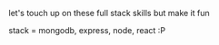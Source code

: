 let's touch up on these full stack skills but make it fun

stack = mongodb, express, node, react :P

